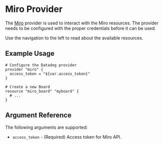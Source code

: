 # Miro Provider

The [Miro](https://miro.com/) provider is used to interact with the
Miro resources. The provider needs to be configured
with the proper credentials before it can be used.

Use the navigation to the left to read about the available resources.

## Example Usage

```hcl
# Configure the Datadog provider
provider "miro" {
  access_token = "${var.access_token}"
}

# Create a new Board
resource "miro_board" "myboard" {
  # ...
}
```

## Argument Reference

The following arguments are supported:

* `access_token` - (Required) Access token for Miro API.
